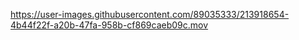 

https://user-images.githubusercontent.com/89035333/213918654-4b44f22f-a20b-47fa-958b-cf869caeb09c.mov

